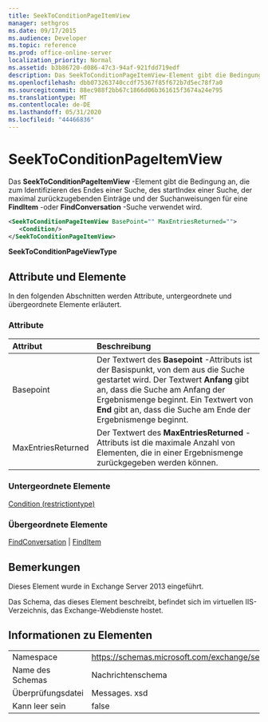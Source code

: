 ```yaml
---
title: SeekToConditionPageItemView
manager: sethgros
ms.date: 09/17/2015
ms.audience: Developer
ms.topic: reference
ms.prod: office-online-server
localization_priority: Normal
ms.assetid: b3b86720-d086-47c3-94af-921fdd719edf
description: Das SeekToConditionPageItemView-Element gibt die Bedingung an, die zum Identifizieren des Endes einer Suche, des startIndex einer Suche, der maximal zurückzugebenden Einträge und der Suchanweisungen für eine FindItem-oder FindConversation-Suche verwendet wird.
ms.openlocfilehash: dbb073263740ccdf75367f85f672b7d5ec78f7a0
ms.sourcegitcommit: 88ec988f2bb67c1866d06b361615f3674a24e795
ms.translationtype: MT
ms.contentlocale: de-DE
ms.lasthandoff: 05/31/2020
ms.locfileid: "44466836"
---
```

# <a name="seektoconditionpageitemview"></a>SeekToConditionPageItemView

Das **SeekToConditionPageItemView** -Element gibt die Bedingung an, die zum Identifizieren des Endes einer Suche, des startIndex einer Suche, der maximal zurückzugebenden Einträge und der Suchanweisungen für eine **FindItem** -oder **FindConversation** -Suche verwendet wird. 
  
```XML
<SeekToConditionPageItemView BasePoint="" MaxEntriesReturned="">
   <Condition/>
</SeekToConditionPageItemView>
```

 **SeekToConditionPageViewType**
## <a name="attributes-and-elements"></a>Attribute und Elemente

In den folgenden Abschnitten werden Attribute, untergeordnete und übergeordnete Elemente erläutert.
  
### <a name="attributes"></a>Attribute

|**Attribut**|**Beschreibung**|
|:-----|:-----|
|Basepoint  <br/> |Der Textwert des **Basepoint** -Attributs ist der Basispunkt, von dem aus die Suche gestartet wird. Der Textwert **Anfang** gibt an, dass die Suche am Anfang der Ergebnismenge beginnt. Ein Textwert von **End** gibt an, dass die Suche am Ende der Ergebnismenge beginnt.  <br/> |
|MaxEntriesReturned  <br/> |Der Textwert des **MaxEntriesReturned** -Attributs ist die maximale Anzahl von Elementen, die in einer Ergebnismenge zurückgegeben werden können.  <br/> |
   
### <a name="child-elements"></a>Untergeordnete Elemente

[Condition (restrictiontype)](condition-restrictiontype.md)
  
### <a name="parent-elements"></a>Übergeordnete Elemente

[FindConversation](findconversation.md)  |  [FindItem](finditem.md)
  
## <a name="remarks"></a>Bemerkungen

Dieses Element wurde in Exchange Server 2013 eingeführt.
  
Das Schema, das dieses Element beschreibt, befindet sich im virtuellen IIS-Verzeichnis, das Exchange-Webdienste hostet.
  
## <a name="element-information"></a>Informationen zu Elementen

|||
|:-----|:-----|
|Namespace  <br/> |https://schemas.microsoft.com/exchange/services/2006/messages  <br/> |
|Name des Schemas  <br/> |Nachrichtenschema  <br/> |
|Überprüfungsdatei  <br/> |Messages. xsd  <br/> |
|Kann leer sein  <br/> |false  <br/> |
   

